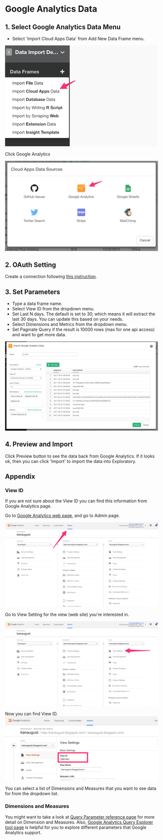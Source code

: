 # Google Analytics Data

## 1. Select Google Analytics Data Menu
- Select 'Import Cloud Apps Data' from Add New Data Frame menu.

![](images/import-cloudapps.png)

Click Google Analytics

![](images/google-analytics-select.png)

## 2. OAuth Setting

Create a connection following [this instruction](oauth-connection.html).

## 3. Set Parameters

- Type a data frame name.
- Select View ID from the dropdown menu.
- Set Last N days. The default is set to 30, which means it will extract the last 30 days. You can update this based on your needs.
- Select Dimensions and Metrics from the dropdown menu.
- Set Paginate Query if the result is 10000 rows (max for one api access) and want to get more data.

![](images/google-analytics-setting.png)

## 4. Preview and Import

Click Preview button to see the data back from Google Analytics. If it looks ok, then you can click 'Import' to import the data into Exploratory.


## Appendix

### View ID

If you are not sure about the View ID you can find this information from Google Analytics page.

Go to [Google Analytics web page](https://analytics.google.com), and go to Admin page.

![](images/google-analytics-tableid2.png)

Go to View Setting for the view (web site) you're interested in.

![](images/google-analytics-tableid3.png)

Now you can find View ID.
![](images/google-analytics-tableid4.png)




You can select a list of Dimensions and Measures that you want to see data for from the dropdown list.

### Dimensions and Measures

You might want to take a look at [Query Parameter reference page](https://developers.google.com/analytics/devguides/reporting/core/v3/reference) for more detail on Dimension and Measures. Also, [Google Analytics Query Explorer tool page](https://ga-dev-tools.appspot.com/query-explorer/) is helpful for you to explore different parameters that Google Analytics support.
